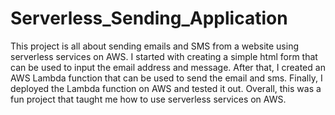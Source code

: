 # Serverless_Sending_Application

This project is all about sending emails and SMS from a website using serverless services on AWS. I started with creating a simple html form that can be used to input the email address and message. After that, I created an AWS Lambda function that can be used to send the email and sms. Finally, I deployed the Lambda function on AWS and tested it out. Overall, this was a fun project that taught me how to use serverless services on AWS.

